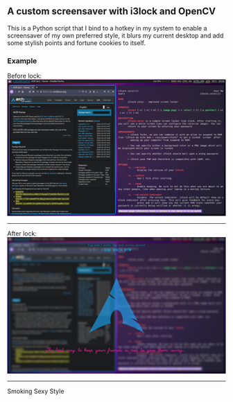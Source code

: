 ## A custom screensaver with i3lock and OpenCV

This is a Python script that I bind to a hotkey in my system to enable a screensaver of my own preferred style, it blurs my current desktop and add some stylish points and fortune cookies to itself.

### Example

Before lock:
![pre](./pre.png)

---

After lock:
![lock](./lock.png)

---

Smoking Sexy Style
